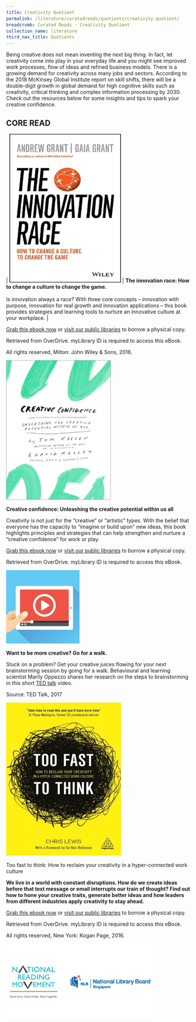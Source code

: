 ```yaml
---
title: Creativity Quotient
permalink: /literature/curatedreads/quotients/creativity-quotient/
breadcrumb: Curated Reads - Creativity Quotient
collection_name: literature
third_nav_title: Quotients
---
```


Being creative does not mean inventing the next big thing. In fact, let creativity come into play in your everyday life and you might see improved work processes, flow of ideas and refined business models. There is a growing demand for creativity across many jobs and sectors. According to the 2018 McKinsey Global Institute report on skill shifts, there will be a double-digit growth in global demand for high cognitive skills such as creativity, critical thinking and complex information processing by 2030. Check out the resources below for some insights and tips to spark your creative confidence.

## **CORE READ**

| ![The innovation race image](/images/literature/curatedreads/quotients/The-innovation-race-How-to-change-a-culture-to-change-the-game..jpg) | **The innovation race: How to change a culture to change the game.** <br><br> Is innovation always a race? With three core concepts – innovation with purpose, innovation for real growth and innovation applications – this book provides strategies and learning tools to nurture an innovative culture at your workplace. |

[Grab this ebook now](https://nlb.overdrive.com/media/2637421) or [visit our public libraries](http://eservice.nlb.gov.sg/item_holding.aspx?bid=202720283) to borrow a physical copy.

Retrieved from OverDrive. myLibrary ID is required to access this eBook.

All rights reserved, Milton: John Wiley & Sons, 2016.

![Creative confidence image](/images/literature/curatedreads/quotients/Creative-confidence-Unleashing-the-creative-potential-within-us-all.jpg)

**Creative confidence: Unleashing the creative potential within us all**

Creativity is not just for the “creative” or “artistic” types. With the belief that everyone has the capacity to “imagine or build upon” new ideas, this book highlights principles and strategies that can help strengthen and nurture a “creative confidence” for work or play.

[Grab this ebook now](https://nlb.overdrive.com/media/1289804) or [visit our public libraries](http://eservice.nlb.gov.sg/item_holding.aspx?bid=200157601) to borrow a physical copy.

Retrieved from OverDrive. myLibrary ID is required to access this eBook.

![Video image](/images/literature/curatedreads/quotients/Video-1.jpg)

**Want to be more creative? Go for a walk.**

Stuck on a problem? Get your creative juices flowing for your next brainstorming session by going for a walk. Behavioural and learning scientist Marily Oppezzo shares her research on the steps to brainstorming in this short [TED talk](https://www.ted.com/talks/marily_oppezzo_want_to_be_more_creative_go_for_a_walk) video.

Source: TED Talk, 2017

![Too fast to think image](/images/literature/curatedreads/quotients/Too-fast-to-think-How-to-reclaim-your-creativity-in-a-hyper-connected-work-culture.jpg)

Too fast to think: How to reclaim your creativity in a hyper-connected work culture

**We live in a world with constant disruptions. How do we create ideas before that text message or email interrupts our train of thought? Find out how to hone your creative traits, generate better ideas and how leaders from different industries apply creativity to stay ahead.**

[Grab this ebook now](https://nlb.overdrive.com/media/2989095) or [visit our public libraries](http://eservice.nlb.gov.sg/item_holding.aspx?bid=202815407) to borrow a physical copy.

Retrieved from OverDrive. myLibrary ID is required to access this eBook.

All rights reserved, New York: Kogan Page, 2016.

![Logos image](/images/literature/curatedreads/logos-updated.jpeg)